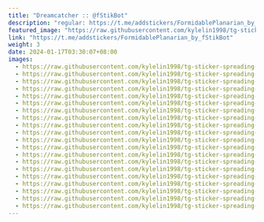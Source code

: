 ```yaml
---
title: "Dreamcatcher :: @fStikBot"
description: "regular: https://t.me/addstickers/FormidablePlanarian_by_fStikBot"
featured_image: "https://raw.githubusercontent.com/kylelin1998/tg-sticker-spreading-worldwide-images/main/img/ca70ec59-822b-4281-a885-50a901b09394.jpg"
link: "https://t.me/addstickers/FormidablePlanarian_by_fStikBot"
weight: 3
date: 2024-01-17T03:30:07+08:00
images:
  - https://raw.githubusercontent.com/kylelin1998/tg-sticker-spreading-worldwide-images/main/img/ca70ec59-822b-4281-a885-50a901b09394.jpg
  - https://raw.githubusercontent.com/kylelin1998/tg-sticker-spreading-worldwide-images/main/img/53c4e2fb-ea8c-4aa7-9ff3-4733752e4c44.jpg
  - https://raw.githubusercontent.com/kylelin1998/tg-sticker-spreading-worldwide-images/main/img/c092a3e4-f555-4258-be58-b0e250c6677a.jpg
  - https://raw.githubusercontent.com/kylelin1998/tg-sticker-spreading-worldwide-images/main/img/f33fe205-c0b1-4b1a-963c-88cf905bafdc.jpg
  - https://raw.githubusercontent.com/kylelin1998/tg-sticker-spreading-worldwide-images/main/img/44f9b879-63da-4ac3-bff1-946b800a4d2d.jpg
  - https://raw.githubusercontent.com/kylelin1998/tg-sticker-spreading-worldwide-images/main/img/aea4524c-cd58-432f-9543-f36e465b8393.jpg
  - https://raw.githubusercontent.com/kylelin1998/tg-sticker-spreading-worldwide-images/main/img/fecafd59-5970-44cf-a309-95893e43ae70.jpg
  - https://raw.githubusercontent.com/kylelin1998/tg-sticker-spreading-worldwide-images/main/img/835de97e-2fc2-4b3d-892a-33003d091d93.jpg
  - https://raw.githubusercontent.com/kylelin1998/tg-sticker-spreading-worldwide-images/main/img/eebabbbe-16b2-41bc-9e9c-32f28ccd63d6.jpg
  - https://raw.githubusercontent.com/kylelin1998/tg-sticker-spreading-worldwide-images/main/img/02ed2805-05c2-49da-bc0e-a7a18cb031d8.jpg
  - https://raw.githubusercontent.com/kylelin1998/tg-sticker-spreading-worldwide-images/main/img/0ee06385-76c0-456c-b644-4d311bf4737c.jpg
  - https://raw.githubusercontent.com/kylelin1998/tg-sticker-spreading-worldwide-images/main/img/b166eeee-5c10-4235-82a0-6b5b550aecd1.jpg
  - https://raw.githubusercontent.com/kylelin1998/tg-sticker-spreading-worldwide-images/main/img/c677051f-659f-478c-b539-5eaa2abc015d.jpg
  - https://raw.githubusercontent.com/kylelin1998/tg-sticker-spreading-worldwide-images/main/img/74ee7b4a-f7c8-4281-8c5c-d83ca4f89d81.jpg
  - https://raw.githubusercontent.com/kylelin1998/tg-sticker-spreading-worldwide-images/main/img/b9d115c0-8d6a-44ab-b7a9-f141537250a9.jpg
  - https://raw.githubusercontent.com/kylelin1998/tg-sticker-spreading-worldwide-images/main/img/2c1c9bec-3f9f-4bc0-a643-859f4281b9a6.jpg
  - https://raw.githubusercontent.com/kylelin1998/tg-sticker-spreading-worldwide-images/main/img/639c8945-54e4-47f8-817f-1d8c1c374a43.jpg
  - https://raw.githubusercontent.com/kylelin1998/tg-sticker-spreading-worldwide-images/main/img/96fa001b-4891-495a-b149-d61b28c00cc9.jpg
  - https://raw.githubusercontent.com/kylelin1998/tg-sticker-spreading-worldwide-images/main/img/ed5d10ed-e951-453b-bbf5-364914bb87ac.jpg
  - https://raw.githubusercontent.com/kylelin1998/tg-sticker-spreading-worldwide-images/main/img/c04c616a-1eed-400b-8ca2-d66b8c9d1606.jpg
---
```

